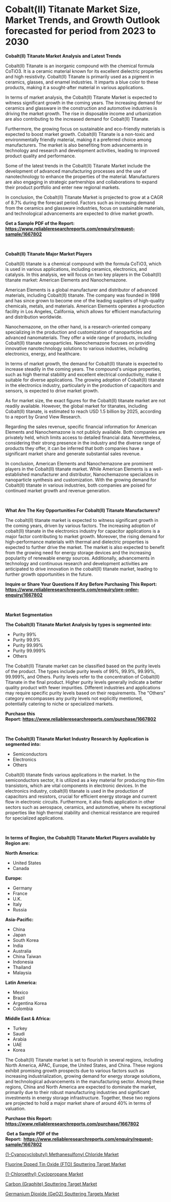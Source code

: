 <p><h1>Cobalt(II) Titanate Market Size, Market Trends, and Growth Outlook forecasted for period from 2023 to 2030</h1></p><p><strong>Cobalt(II) Titanate Market Analysis and Latest Trends</strong></p>
<p><p>Cobalt(II) Titanate is an inorganic compound with the chemical formula CoTiO3. It is a ceramic material known for its excellent dielectric properties and high resistivity. Cobalt(II) Titanate is primarily used as a pigment in ceramics, glasses, and enamel industries. It imparts a blue color to these products, making it a sought-after material in various applications.</p><p>In terms of market analysis, the Cobalt(II) Titanate Market is expected to witness significant growth in the coming years. The increasing demand for ceramics and glassware in the construction and automotive industries is driving the market growth. The rise in disposable income and urbanization are also contributing to the increased demand for Cobalt(II) Titanate.</p><p>Furthermore, the growing focus on sustainable and eco-friendly materials is expected to boost market growth. Cobalt(II) Titanate is a non-toxic and environmentally friendly material, making it a preferred choice among manufacturers. The market is also benefiting from advancements in technology and research and development activities, leading to improved product quality and performance.</p><p>Some of the latest trends in the Cobalt(II) Titanate Market include the development of advanced manufacturing processes and the use of nanotechnology to enhance the properties of the material. Manufacturers are also engaging in strategic partnerships and collaborations to expand their product portfolio and enter new regional markets.</p><p>In conclusion, the Cobalt(II) Titanate Market is projected to grow at a CAGR of 8.7% during the forecast period. Factors such as increasing demand from the ceramics and glassware industries, focus on sustainable materials, and technological advancements are expected to drive market growth.</p></p>
<p><strong>Get a Sample PDF of the Report:&nbsp; <a href="https://www.reliableresearchreports.com/enquiry/request-sample/1667802">https://www.reliableresearchreports.com/enquiry/request-sample/1667802</a></strong></p>
<p>&nbsp;</p>
<p><strong>Cobalt(II) Titanate Major Market Players</strong></p>
<p><p>Cobalt(II) titanate is a chemical compound with the formula CoTiO3, which is used in various applications, including ceramics, electronics, and catalysis. In this analysis, we will focus on two key players in the Cobalt(II) titanate market: American Elements and Nanochemazone.</p><p>American Elements is a global manufacturer and distributor of advanced materials, including Cobalt(II) titanate. The company was founded in 1998 and has since grown to become one of the leading suppliers of high-quality chemicals, metals, and materials. American Elements operates a production facility in Los Angeles, California, which allows for efficient manufacturing and distribution worldwide.</p><p>Nanochemazone, on the other hand, is a research-oriented company specializing in the production and customization of nanoparticles and advanced nanomaterials. They offer a wide range of products, including Cobalt(II) titanate nanoparticles. Nanochemazone focuses on providing innovative nanotechnology solutions to various industries, including electronics, energy, and healthcare.</p><p>In terms of market growth, the demand for Cobalt(II) titanate is expected to increase steadily in the coming years. The compound's unique properties, such as high thermal stability and excellent electrical conductivity, make it suitable for diverse applications. The growing adoption of Cobalt(II) titanate in the electronics industry, particularly in the production of capacitors and sensors, is expected to drive market growth.</p><p>As for market size, the exact figures for the Cobalt(II) titanate market are not readily available. However, the global market for titanates, including Cobalt(II) titanate, is estimated to reach USD 1.5 billion by 2025, according to a report by Grand View Research.</p><p>Regarding the sales revenue, specific financial information for American Elements and Nanochemazone is not publicly available. Both companies are privately held, which limits access to detailed financial data. Nevertheless, considering their strong presence in the industry and the diverse range of products they offer, it can be inferred that both companies have a significant market share and generate substantial sales revenue.</p><p>In conclusion, American Elements and Nanochemazone are prominent players in the Cobalt(II) titanate market. While American Elements is a well-established manufacturer and distributor, Nanochemazone specializes in nanoparticle synthesis and customization. With the growing demand for Cobalt(II) titanate in various industries, both companies are poised for continued market growth and revenue generation.</p></p>
<p>&nbsp;</p>
<p><strong>What Are The Key Opportunities For Cobalt(II) Titanate Manufacturers?</strong></p>
<p><p>The cobalt(II) titanate market is expected to witness significant growth in the coming years, driven by various factors. The increasing adoption of cobalt(II) titanate in the electronics industry for capacitor applications is a major factor contributing to market growth. Moreover, the rising demand for high-performance materials with thermal and dielectric properties is expected to further drive the market. The market is also expected to benefit from the growing need for energy storage devices and the increasing popularity of renewable energy sources. Additionally, advancements in technology and continuous research and development activities are anticipated to drive innovation in the cobalt(II) titanate market, leading to further growth opportunities in the future.</p></p>
<p><strong>Inquire or Share Your Questions If Any Before Purchasing This Report: <a href="https://www.reliableresearchreports.com/enquiry/pre-order-enquiry/1667802">https://www.reliableresearchreports.com/enquiry/pre-order-enquiry/1667802</a></strong></p>
<p>&nbsp;</p>
<p><strong>Market Segmentation</strong></p>
<p><strong>The Cobalt(II) Titanate Market Analysis by types is segmented into:</strong></p>
<p><ul><li>Purity 99%</li><li>Purity 99.9%</li><li>Purity 99.99%</li><li>Purity 99.999%</li><li>Others</li></ul></p>
<p><p>The Cobalt(II) Titanate market can be classified based on the purity levels of the product. The types include purity levels of 99%, 99.9%, 99.99%, 99.999%, and Others. Purity levels refer to the concentration of Cobalt(II) Titanate in the final product. Higher purity levels generally indicate a better quality product with fewer impurities. Different industries and applications may require specific purity levels based on their requirements. The "Others" category encompasses any purity levels not explicitly mentioned, potentially catering to niche or specialized markets.</p></p>
<p><strong>Purchase this Report:&nbsp;<a href="https://www.reliableresearchreports.com/purchase/1667802">https://www.reliableresearchreports.com/purchase/1667802</a></strong></p>
<p>&nbsp;</p>
<p><strong>The Cobalt(II) Titanate Market Industry Research by Application is segmented into:</strong></p>
<p><ul><li>Semiconductors</li><li>Electronics</li><li>Others</li></ul></p>
<p><p>Cobalt(II) titanate finds various applications in the market. In the semiconductors sector, it is utilized as a key material for producing thin-film transistors, which are vital components in electronic devices. In the electronics industry, cobalt(II) titanate is used in the production of capacitors and resistors, crucial for efficient energy storage and current flow in electronic circuits. Furthermore, it also finds application in other sectors such as aerospace, ceramics, and automotive, where its exceptional properties like high thermal stability and chemical resistance are required for specialized applications.</p></p>
<p>&nbsp;</p>
<p><strong>In terms of Region, the Cobalt(II) Titanate Market Players available by Region are:</strong></p>
<p>
    <p> <strong> North America: </strong>
        <ul>
            <li>United States</li>
            <li>Canada</li>
        </ul>
        </p> 
    <p> <strong> Europe: </strong>
        <ul>
            <li>Germany</li>
            <li>France</li>
            <li>U.K.</li>
            <li>Italy</li>
            <li>Russia</li>
        </ul>
        </p> 
    <p> <strong> Asia-Pacific: </strong>
        <ul>
            <li>China</li>
            <li>Japan</li>
            <li>South Korea</li>
            <li>India</li>
            <li>Australia</li>
            <li>China Taiwan</li>
            <li>Indonesia</li>
            <li>Thailand</li>
            <li>Malaysia</li>
        </ul>
        </p> 
    <p> <strong> Latin America: </strong>
        <ul>
            <li>Mexico</li>
            <li>Brazil</li>
            <li>Argentina Korea</li>
            <li>Colombia</li>
        </ul>
        </p> 
    <p> <strong> Middle East & Africa: </strong>
        <ul>
            <li>Turkey</li>
            <li>Saudi</li>
            <li>Arabia</li>
            <li>UAE</li>
            <li>Korea</li>
        </ul>
    </p>
    </p>
<p><p>The Cobalt(II) Titanate market is set to flourish in several regions, including North America, APAC, Europe, the United States, and China. These regions exhibit promising growth prospects due to various factors such as increasing industrialization, growing demand for energy storage solutions, and technological advancements in the manufacturing sector. Among these regions, China and North America are expected to dominate the market, primarily due to their robust manufacturing industries and significant investments in energy storage infrastructure. Together, these two regions are projected to hold a major market share of around 40% in terms of valuation.</p></p>
<p><strong>Purchase this Report: <a href="https://www.reliableresearchreports.com/purchase/1667802">https://www.reliableresearchreports.com/purchase/1667802</a></strong></p>
<p>&nbsp;<strong>Get a Sample PDF of the Report:&nbsp;&nbsp;<a href="https://www.reliableresearchreports.com/enquiry/request-sample/1667802">https://www.reliableresearchreports.com/enquiry/request-sample/1667802</a></strong></p>
<p><strong></strong></p>
<p><p><a href="https://github.com/CliffMedina6/Market-Research-Report-List-2/blob/main/1-cyanocyclobutyl-methanesulfonyl-chloride-market.md">(1-Cyanocyclobutyl) Methanesulfonyl Chloride Market</a></p><p><a href="https://github.com/WillieWoodard/Market-Research-Report-List-2/blob/main/fluorine-doped-tin-oxide-fto-sputtering-target-market.md">Fluorine Doped Tin Oxide (FTO) Sputtering Target Market</a></p><p><a href="https://github.com/RickHolmes3/Market-Research-Report-List-2/blob/main/1-chloroethyl-cyclopropane-market.md">(1-Chloroethyl) Cyclopropane Market</a></p><p><a href="https://github.com/PeterParrish5/Market-Research-Report-List-2/blob/main/carbon-graphite-sputtering-target-market.md">Carbon (Graphite) Sputtering Target Market</a></p><p><a href="https://github.com/BryceTownsendr/Market-Research-Report-List-2/blob/main/germanium-dioxide-geo2-sputtering-targets-market.md">Germanium Dioxide (GeO2) Sputtering Targets Market</a></p></p>